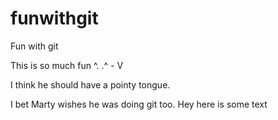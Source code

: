funwithgit
==========

Fun with git

This is so much fun ^. .^
					  -
					  V
					  
I think he should have a pointy tongue.

I bet Marty wishes he was doing git too.
Hey here is some text